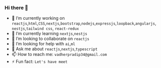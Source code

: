 ### Hi there 👋

- 🔭 I’m currently working on `reactjs`,`html`,`CSS`,`nextjs`,`bootstrap`,`nodejs`,`expressjs`,`loopback`,`angularjs`,`nestjs`,`tailwind css`, `react-redux`
- 🌱 I’m currently learning `nextjs`,`nestjs`
- 👯 I’m looking to collaborate on `reactjs`
- 🤔 I’m looking for help with `ai`,`ml`
- 💬 Ask me about `reactjs`,`nextjs`,`typescript`
- 📫 How to reach me: `vadherpradip34@gmail.com`
- ⚡ Fun fact: `Let's have meet`
